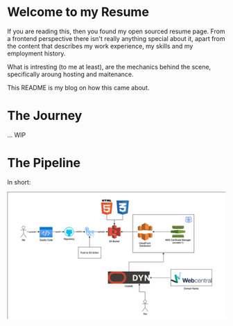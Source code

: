 # Welcome to my Resume

If you are reading this, then you found my open sourced resume page. From a frontend perspective there isn't really anything special about it, apart from the content that describes my work experience, my skills and my employment history. 

What is intresting (to me at least), are the mechanics behind the scene, specifically aroung hosting and maitenance. 

This README is my blog on how this came about.

# The Journey

... WIP

# The Pipeline

In short:

![alt text](https://raw.githubusercontent.com/Ilia/mogilevsky.com.au/master/public/images/mogilevsky.com.au.drawio.png)

